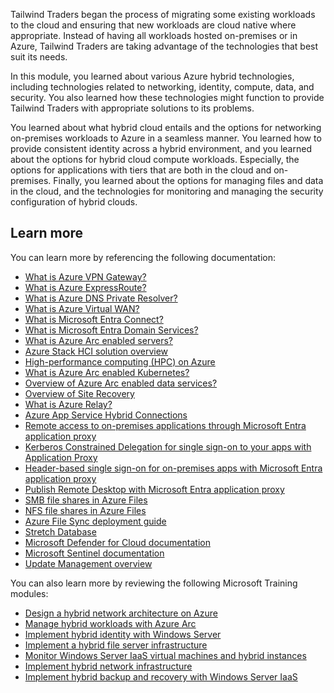Tailwind Traders began the process of migrating some existing workloads to the cloud and ensuring that new workloads are cloud native where appropriate. Instead of having all workloads hosted on-premises or in Azure, Tailwind Traders are taking advantage of the technologies that best suit its needs.

In this module, you learned about various Azure hybrid technologies, including technologies related to networking, identity, compute, data, and security. You also learned how these technologies might function to provide Tailwind Traders with appropriate solutions to its problems. 

You learned about what hybrid cloud entails and the options for networking on-premises workloads to Azure in a seamless manner. You learned how to provide consistent identity across a hybrid environment, and you learned about the options for hybrid cloud compute workloads. Especially, the options for applications with tiers that are both in the cloud and on-premises. Finally, you learned about the options for managing files and data in the cloud, and the technologies for monitoring and managing the security configuration of hybrid clouds.

## Learn more

You can learn more by referencing the following documentation:

- [What is Azure VPN Gateway?][vpn-gateway-about-vpngateways]
- [What is Azure ExpressRoute?][expressroute-introduction]
- [What is Azure DNS Private Resolver?][dns-private-resolver-overview]
- [What is Azure Virtual WAN?][virtual-wan-about]
- [What is Microsoft Entra Connect?][whatis-azure-ad-connect]
- [What is Microsoft Entra Domain Services?][adds-overview]
- [What is Azure Arc enabled servers?][azure-arc-servers-overview]
- [Azure Stack HCI solution overview][azure-stack-hci-overview]
- [High-performance computing (HPC) on Azure][high-performance-computing]
- [What is Azure Arc enabled Kubernetes?][kubernetes-overview]
- [Overview of Azure Arc enabled data services?][data-overview]
- [Overview of Site Recovery][site-recovery-overview]
- [What is Azure Relay?][azure-relay-relay-what-is-it]
- [Azure App Service Hybrid Connections][app-service-hybrid-connections]
- [Remote access to on-premises applications through Microsoft Entra application proxy][application-proxy]
- [Kerberos Constrained Delegation for single sign-on to your apps with Application Proxy][application-proxy-configure-single-sign-on-with-kcd]
- [Header-based single sign-on for on-premises apps with Microsoft Entra application proxy][application-proxy-configure-single-sign-on-with-headers]
- [Publish Remote Desktop with Microsoft Entra application proxy][application-proxy-integrate-with-remote-desktop-services]
- [SMB file shares in Azure Files][files-smb-protocol]
- [NFS file shares in Azure Files][files-nfs-protocol]
- [Azure File Sync deployment guide][file-sync-deployment-guide]
- [Stretch Database][stretch-database]
- [Microsoft Defender for Cloud documentation][defender-for-cloud]
- [Microsoft Sentinel documentation][azure-sentinel]
- [Update Management overview][overview]

You can also learn more by reviewing the following Microsoft Training modules:

- [Design a hybrid network architecture on Azure][design-a-hybrid-network-architecture]
- [Manage hybrid workloads with Azure Arc][manage-hybrid-workloads-azure-arc]
- [Implement hybrid identity with Windows Server][implement-hybrid-identity-windows-server]
- [Implement a hybrid file server infrastructure][implement-hybrid-file-server-infrastructure]
- [Monitor Windows Server IaaS virtual machines and hybrid instances][monitor-windows-server-iaas-virtual-machines-hybrid-instances]
- [Implement hybrid network infrastructure][implement-hybrid-network-infrastructure]
- [Implement hybrid backup and recovery with Windows Server IaaS][implement-hybrid-backup-recovery-windows-server-iaas]

[vpn-gateway-about-vpngateways]: /azure/vpn-gateway/vpn-gateway-about-vpngateways?azure-portal=true
[expressroute-introduction]: /azure/expressroute/expressroute-introduction?azure-portal=true
[dns-private-resolver-overview]: /azure/dns/dns-private-resolver-overview?azure-portal=true
[virtual-wan-about]: /azure/virtual-wan/virtual-wan-about?azure-portal=true
[whatis-azure-ad-connect]: /azure/active-directory/hybrid/whatis-azure-ad-connect?azure-portal=true
[adds-overview]: /azure/active-directory-domain-services/overview?azure-portal=true
[azure-arc-servers-overview]: /azure/azure-arc/servers/overview?azure-portal=true
[azure-stack-hci-overview]: /azure-stack/hci/overview?azure-portal=true
[high-performance-computing]: /azure/architecture/topics/high-performance-computing?azure-portal=true
[kubernetes-overview]: /azure/azure-arc/kubernetes/overview?azure-portal=true
[data-overview]: /azure/azure-arc/data/overview?azure-portal=true
[site-recovery-overview]: /azure/site-recovery/site-recovery-overview?azure-portal=true
[azure-relay-relay-what-is-it]: /azure/azure-relay/relay-what-is-it?azure-portal=true
[app-service-hybrid-connections]: /azure/app-service/app-service-hybrid-connections?azure-portal=true
[application-proxy]: /azure/active-directory/app-proxy/application-proxy?azure-portal=true
[application-proxy-configure-single-sign-on-with-kcd]: /azure/active-directory/app-proxy/application-proxy-configure-single-sign-on-with-kcd?azure-portal=true
[application-proxy-configure-single-sign-on-with-headers]: /azure/active-directory/app-proxy/application-proxy-configure-single-sign-on-with-headers?azure-portal=true
[application-proxy-integrate-with-remote-desktop-services]: /azure/active-directory/app-proxy/application-proxy-integrate-with-remote-desktop-services?azure-portal=true
[files-smb-protocol]: /azure/storage/files/files-smb-protocol?azure-portal=true
[files-nfs-protocol]: /azure/storage/files/files-nfs-protocol?azure-portal=true
[file-sync-deployment-guide]: /azure/storage/file-sync/file-sync-deployment-guide?azure-portal=true
[stretch-database]: /sql/sql-server/stretch-database/stretch-database?azure-portal=true
[defender-for-cloud]: /azure/defender-for-cloud/?azure-portal=true
[azure-sentinel]: /azure/sentinel?azure-portal=true
[overview]: /azure/automation/update-management/overview?azure-portal=true
[design-a-hybrid-network-architecture]: /training/modules/design-a-hybrid-network-architecture?azure-portal=true
[manage-hybrid-workloads-azure-arc]: /training/modules/manage-hybrid-workloads-azure-arc?azure-portal=true
[implement-hybrid-identity-windows-server]: /training/modules/implement-hybrid-identity-windows-server?azure-portal=true
[implement-hybrid-file-server-infrastructure]: /training/modules/implement-hybrid-file-server-infrastructure?azure-portal=true
[monitor-windows-server-iaas-virtual-machines-hybrid-instances]: /training/modules/monitor-windows-server-iaas-virtual-machines-hybrid-instances?azure-portal=true
[implement-hybrid-network-infrastructure]: /training/modules/implement-hybrid-network-infrastructure?azure-portal=true
[implement-hybrid-backup-recovery-windows-server-iaas]: /training/modules/implement-hybrid-backup-recovery-windows-server-iaas?azure-portal=true

